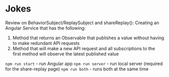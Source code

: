 # Jokes

Review on BehaviorSubject/ReplaySubject and shareReplay():
Creating an Angular Service that has the following:
1. Method that returns an Observable that publishes a value without having to make redundant API requests
2. Method that will make a new API request and all subscriptions to the first method will observe the latest published value

`npm run start` - run Angular app
`npm run server` - run local server (required for the share-replay page)
`npm run both` - runs both at the same time
